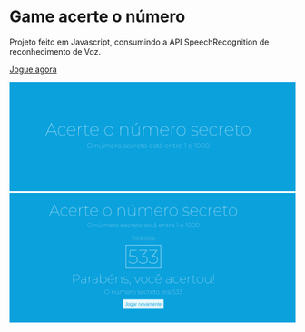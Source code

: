 # Game acerte o número

Projeto feito em Javascript, consumindo a API SpeechRecognition de reconhecimento de Voz.


[Jogue agora](https://secret-number-game-plum.vercel.app/)

![Alt text](/img/img1.png "Optional title")
![Alt text](/img/img2.png "Optional title")
